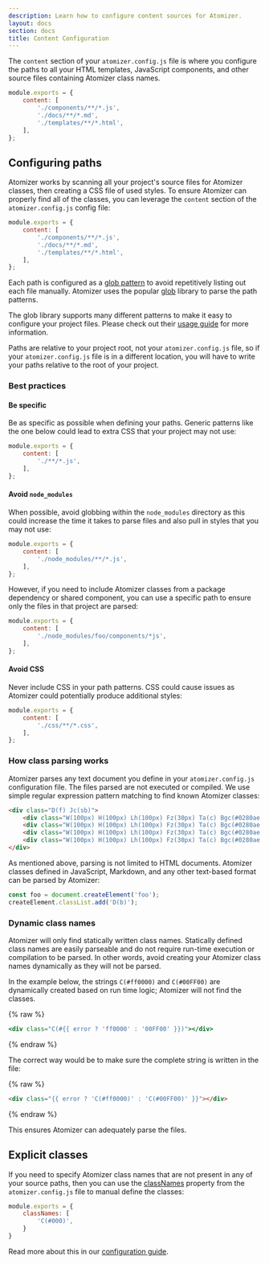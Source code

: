 ```yaml
---
description: Learn how to configure content sources for Atomizer.
layout: docs
section: docs
title: Content Configuration
---
```


The `content` section of your `atomizer.config.js` file is where you configure the paths to all your HTML templates, JavaScript components, and other source files containing Atomizer class names.

```js
module.exports = {
    content: [
        './components/**/*.js',
        './docs/**/*.md',
        './templates/**/*.html',
    ],
};
```

## Configuring paths

Atomizer works by scanning all your project's source files for Atomizer classes, then creating a CSS file of used styles. To ensure Atomizer can properly find all of the classes, you can leverage the `content` section of the `atomizer.config.js` config file:

```js
module.exports = {
    content: [
        './components/**/*.js',
        './docs/**/*.md',
        './templates/**/*.html',
    ],
};
```

Each path is configured as a [glob pattern](https://en.wikipedia.org/wiki/Glob_(programming)) to avoid repetitively listing out each file manually. Atomizer uses the popular [glob](https://www.npmjs.com/package/glob) library to parse the path patterns.

The glob library supports many different patterns to make it easy to configure your project files. Please check out their [usage guide](https://www.npmjs.com/package/glob#Usage) for more information.

<p class="noteBox info">Paths are relative to your project root, not your <code>atomizer.config.js</code> file, so if your <code>atomizer.config.js</code> file is in a different location, you will have to write your paths relative to the root of your project.</p>

### Best practices

#### Be specific

Be as specific as possible when defining your paths. Generic patterns like the one below could lead to extra CSS that your project may not use:

```js
module.exports = {
    content: [
        './**/*.js',
    ],
};
```

#### Avoid `node_modules`

When possible, avoid globbing within the `node_modules` directory as this could increase the time it takes to parse files and also pull in styles that you may not use:

```js
module.exports = {
    content: [
        './node_modules/**/*.js',
    ],
};
```

However, if you need to include Atomizer classes from a package dependency or shared component, you can use a specific path to ensure only the files in that project are parsed:

```js
module.exports = {
    content: [
        './node_modules/foo/components/*js',
    ],
};
```

#### Avoid CSS

Never include CSS in your path patterns. CSS could cause issues as Atomizer could potentially produce additional styles:

```js
module.exports = {
    content: [
        './css/**/*.css',
    ],
};
```

### How class parsing works

Atomizer parses any text document you define in your `atomizer.config.js` configuration file. The files parsed are not executed or compiled. We use simple regular expression pattern matching to find known Atomizer classes:

```html
<div class="D(f) Jc(sb)">
    <div class="W(100px) H(100px) Lh(100px) Fz(30px) Ta(c) Bgc(#0280ae.5)">Box 1</div>
    <div class="W(100px) H(100px) Lh(100px) Fz(30px) Ta(c) Bgc(#0280ae.5)">Box 2</div>
    <div class="W(100px) H(100px) Lh(100px) Fz(30px) Ta(c) Bgc(#0280ae.5)">Box 3</div>
    <div class="W(100px) H(100px) Lh(100px) Fz(30px) Ta(c) Bgc(#0280ae.5)">Box 3</div>
</div>
```

As mentioned above, parsing is not limited to HTML documents. Atomizer classes defined in JavaScript, Markdown, and any other text-based format can be parsed by Atomizer:

```js
const foo = document.createElement('foo');
createElement.classList.add('D(b)');
```

### Dynamic class names

Atomizer will only find statically written class names. Statically defined class names are easily parseable and do not require run-time execution or compilation to be parsed. In other words, avoid creating your Atomizer class names dynamically as they will not be parsed.

In the example below, the strings `C(#ff0000)` and `C(#00FF00)` are dynamically created based on run time logic; Atomizer will not find the classes.

{% raw %}
```jsx
<div class="C(#{{ error ? 'ff0000' : '00FF00' }})"></div>
```
{% endraw %}

The correct way would be to make sure the complete string is written in the file:

{% raw %}
```html
<div class="{{ error ? 'C(#ff0000)' : 'C(#00FF00)' }}"></div>
```
{% endraw %}

This ensures Atomizer can adequately parse the files.

## Explicit classes

If you need to specify Atomizer class names that are not present in any of your source paths, then you can use the [classNames](./configuration.html#classnames) property from the `atomizer.config.js` file to manual define the classes:

```js
module.exports = {
    classNames: [
        'C(#000)',
    }
}
```

Read more about this in our [configuration guide](./configuration.html#classnames).

